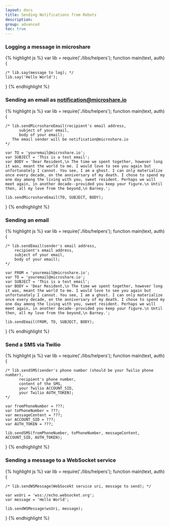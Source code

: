```yaml
---
layout: docs
title: Sending Notifications from Robots
description:
group: advanced
toc: true
---
```


### Logging a message in microshare

{% highlight js %}
var lib = require('./libs/helpers');
function main(text, auth){

    /* lib.say(message to log); */
    lib.say('Hello World');

}
{% endhighlight %}

### Sending an email as notification@microshare.io

{% highlight js %}
var lib = require('./libs/helpers');
function main(text, auth){

    /* lib.sendMicroshareEmail(recipient's email address,
          subject of your email,
          body of your email);
       The email sender will be notification@microshare.io
    */

    var TO = 'youremail@microshare.io';
    var SUBJECT = 'This is a test email';
    var BODY = 'Dear Resident,\n The time we spent together, however long it was, meant the world to me. I would love to see you again but unfortunately I cannot. You see, I am a ghost. I can only materialize once every decade, on the anniversary of my death. I chose to spend my one day among the living with you, sweet resident. Perhaps we will meet again, in another decade--provided you keep your figure.\n Until then, all my love from the beyond,\n Barney.';

    lib.sendMicroshareEmail(TO, SUBJECT, BODY);

}
{% endhighlight %}

### Sending an email

{% highlight js %}
var lib = require('./libs/helpers');
function main(text, auth){

    /* lib.sendEmail(sender's email address,
        recipient's email address,
        subject of your email,
        body of your email);
    */

    var FROM = 'youremail@microshare.io';
    var TO = 'youremail@microshare.io';
    var SUBJECT = 'This is a test email';
    var BODY = 'Dear Resident,\n The time we spent together, however long it was, meant the world to me. I would love to see you again but unfortunately I cannot. You see, I am a ghost. I can only materialize once every decade, on the anniversary of my death. I chose to spend my one day among the living with you, sweet resident. Perhaps we will meet again, in another decade--provided you keep your figure.\n Until then, all my love from the beyond,\n Barney.';

    lib.sendEmail(FROM, TO, SUBJECT, BODY);

}
{% endhighlight %}

### Send a SMS via Twilio

{% highlight js %}
var lib = require('./libs/helpers');
function main(text, auth){

    /* lib.sendSMS(sender's phone number (should be your Twilio phone number),
          recipient's phone number,
          content of the SMS,
          your Twilio ACCOUNT_SID,
          your Twilio AUTH_TOKEN);
    */

    var fromPhoneNumber = ???;
    var toPhoneNumber = ???;
    var messageContent = ???;
    var ACCOUNT_SID = ???;
    var AUTH_TOKEN = ???;

    lib.sendSMS(fromPhoneNumber, toPhoneNumber, messageContent, ACCOUNT_SID, AUTH_TOKEN);

}
{% endhighlight %}

### Sending a message to a WebSocket service

{% highlight js %}
var lib = require('./libs/helpers');
function main(text, auth){

    /* lib.sendWSMessage(WebSocekt service uri, message to send); */

    var wsUri = 'wss://echo.websocket.org';
    var message = 'Hello World';

    lib.sendWSMessage(wsUri, message);

}
{% endhighlight %}